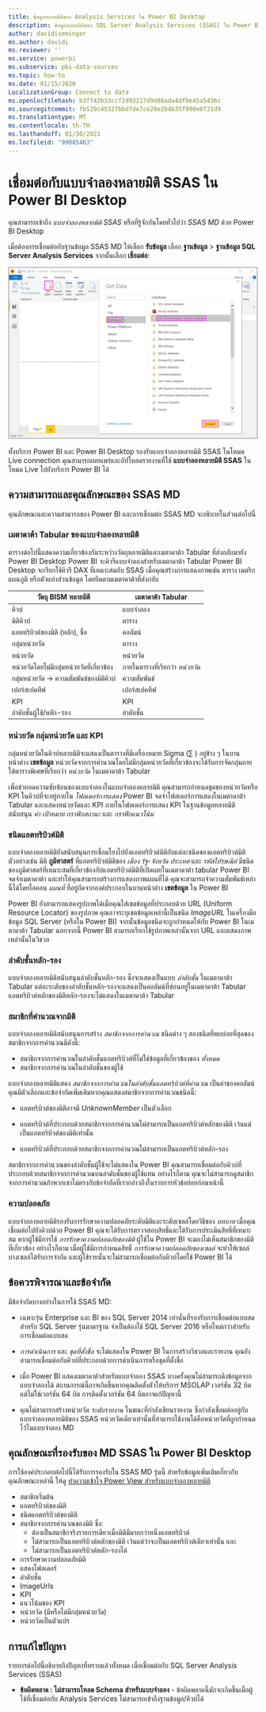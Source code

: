 ```yaml
---
title: ข้อมูลหลายมิติของ Analysis Services ใน Power BI Desktop
description: ข้อมูลหลายมิติของ SQL Server Analysis Services (SSAS) ใน Power BI Desktop
author: davidiseminger
ms.author: davidi
ms.reviewer: ''
ms.service: powerbi
ms.subservice: pbi-data-sources
ms.topic: how-to
ms.date: 01/15/2020
LocalizationGroup: Connect to data
ms.openlocfilehash: b3ff42b33ccf2d93217d9d88ada4dfbe45a5436c
ms.sourcegitcommit: fb529c4532fbbdfde7ce28e2b4b35f990e8f21d9
ms.translationtype: MT
ms.contentlocale: th-TH
ms.lasthandoff: 01/30/2021
ms.locfileid: "99085463"
---
```

# <a name="connect-to-ssas-multidimensional-models-in-power-bi-desktop"></a>เชื่อมต่อกับแบบจำลองหลายมิติ SSAS ใน Power BI Desktop

คุณสามารถเข้าถึง *แบบจำลองหลายมิติ SSAS* หรือที่รู้จักกันโดยทั่วไปว่า *SSAS MD* ด้วย Power BI Desktop

เมื่อต้องการเชื่อมต่อกับฐานข้อมูล SSAS MD ให้เลือก **รับข้อมูล** เลือก **ฐานข้อมูล** > **ฐานข้อมูล SQL Server Analysis Services** จากนั้นเลือก **เชื่อมต่อ**:

![ฐานข้อมูล SQL Server Analysis Services (SSAS), กล่องโต้ตอบรับข้อมูล, Power BI Desktop](media/desktop-ssas-multidimensional/ssas-multidimensional-2.png)

ทั้งบริการ Power BI และ Power BI Desktop รองรับแบบจำลองหลายมิติ SSAS ในโหมด Live connection คุณสามารถเผยแพร่และอัปโหลดรายงานที่ใช้ **แบบจำลองหลายมิติ SSAS** ในโหมด Live ไปยังบริการ Power BI ได้

## <a name="capabilities-and-features-of-ssas-md"></a>ความสามารถและคุณลักษณะของ SSAS MD

คุณลักษณะและความสามารถของ Power BI และการเชื่อมต่อ SSAS MD จะอธิบายในส่วนต่อไปนี้

### <a name="tabular-metadata-of-multidimensional-models"></a>เมตาดาต้า Tabular ของแบบจำลองหลายมิติ

ตารางต่อไปนี้แสดงความเกี่ยวข้องกันระหว่างวัตถุหลายมิติและเมตาดาต้า Tabular ที่ส่งกลับมายัง Power BI Desktop Power BI จะคิวรีแบบจำลองสำหรับเมตาดาต้า Tabular Power BI Desktop จะเรียกใช้คิวรี DAX ที่เหมาะสมกับ SSAS เมื่อคุณสร้างการแสดงภาพเช่น ตาราง เมตริก แผนภูมิ หรือตัวแบ่งส่วนข้อมูล โดยยึดตามเมตาดาต้าที่ส่งกลับ

| วัตถุ BISM หลายมิติ | เมตาดาต้า Tabular |
| --- | --- |
| คิวบ์ |แบบจำลอง |
| มิติคิวบ์ |ตาราง |
| แอตทริบิวต์ของมิติ (หลัก), ชื่อ |คอลัมน์ |
| กลุ่มหน่วยวัด |ตาราง |
| หน่วยวัด |หน่วยวัด |
| หน่วยวัดโดยไม่มีกลุ่มหน่วยวัดที่เกี่ยวข้อง |ภายในตารางที่เรียกว่า *หน่วยวัด* |
| กลุ่มหน่วยวัด -> ความสัมพันธ์ของมิติคิวบ์ |ความสัมพันธ์ |
| เปอร์สเปคทีฟ |เปอร์สเปคทีฟ |
| KPI |KPI |
| ลำดับชั้นผู้ใช้/หลัก-รอง |ลำดับชั้น |

### <a name="measures-measure-groups-and-kpis"></a>หน่วยวัด กลุ่มหน่วยวัด และ KPI

กลุ่มหน่วยวัดในคิวบ์หลายมิติจะแสดงเป็นตารางที่มีเครื่องหมาย Sigma (∑ ) อยู่ข้าง ๆ ในบานหน้าต่าง **เขตข้อมูล** หน่วยวัดจากการคำนวณโดยไม่มีกลุ่มหน่วยวัดที่เกี่ยวข้องจะได้รับการจัดกลุ่มภายใต้ตารางพิเศษที่เรียกว่า *หน่วยวัด* ในเมตาดาต้า Tabular

เพื่อช่วยลดความซับซ้อนของแบบจำลองในแบบจำลองหลายมิติ คุณสามารถกำหนดชุดของหน่วยวัดหรือ KPI ในคิวบ์ที่จะอยู่ภายใน *โฟลเดอร์การแสดง* Power BI จดจำโฟลเดอร์การแสดงในเมตาดาต้า Tabular และแสดงหน่วยวัดและ KPI ภายในโฟลเดอร์การแสดง KPI ในฐานข้อมูลหลายมิติสนับสนุน *ค่า* *เป้าหมาย* *กราฟิกสถานะ* และ *กราฟิกแนวโน้ม*

### <a name="dimension-attribute-type"></a>ชนิดแอตทริบิวต์มิติ

แบบจำลองหลายมิติยังสนับสนุนการเชื่อมโยงไปยังแอตทริบิวต์มิติกับแต่ละชนิดของแอตทริบิวต์มิติ ตัวอย่างเช่น มิติ **ภูมิศาสตร์** ที่แอตทริบิวต์มิติของ *เมือง* *รัฐ-จังหวัด* *ประเทศ* และ *รหัสไปรษณีย์* มีชนิดของภูมิศาสตร์ที่เหมาะสมที่เกี่ยวข้องกับ่แอตทริบิวต์มิติที่เปิดเผยในเมตาดาต้า tabular Power BI จดจำเมตาดาต้า และทำให้คุณสามารถสร้างการแสดงภาพแผนที่ได้ คุณจะสามารถจำความสัมพันธ์เหล่านี้ได้โดยไอคอน *แผนที่* ที่อยู่ถัดจากองค์ประกอบในบานหน้าต่าง **เขตข้อมูล** ใน Power BI

Power BI ยังสามารถแสดงรูปภาพได้เมื่อคุณใส่เขตข้อมูลที่ประกอบด้วย URL (Uniform Resource Locator) ของรูปภาพ คุณอาจระบุเขตข้อมูลเหล่านี้เป็นชนิด *ImageURL* ในเครื่องมือข้อมูล SQL Server (หรือใน Power BI) จากนั้นข้อมูลชนิดจะถูกกำหนดให้กับ Power BI ในเมตาดาต้า Tabular นอกจากนี้ Power BI สามารถเรียกใช้รูปภาพเหล่านั้นจาก URL และแสดงภาพเหล่านั้นในวิชวล

### <a name="parent-child-hierarchies"></a>ลำดับชั้นหลัก-รอง

แบบจำลองหลายมิติสนับสนุนลำดับชั้นหลัก-รอง ซึ่งจะแสดงเป็นแบบ *ลำดับชั้น* ในเมตาดาต้า Tabular แต่ละระดับของลำดับชั้นหลัก-รองจะแสดงเป็นคอลัมน์ที่ซ่อนอยู่ในเมตาดาต้า Tabular แอตทริบิวต์หลักของมิติหลัก-รองจะไม่แสดงในเมตาดาต้า Tabular

### <a name="dimension-calculated-members"></a>สมาชิกที่คำนวณจากมิติ

แบบจำลองหลายมิติสนับสนุนการสร้าง *สมาชิกจากการคำนวณ* ชนิดต่าง ๆ สองชนิดที่พบบ่อยที่สุดของสมาชิกจากการคำนวณมีดังนี้:

* สมาชิกจากการคำนวณในลำดับชั้นแอตทริบิวต์ที่ไม่ใช่ข้อมูลที่เกี่ยวข้องของ *ทั้งหมด*
* สมาชิกจากการคำนวณในลำดับชั้นของผู้ใช้

แบบจำลองหลายมิติแสดง *สมาชิกจากการคำนวณในลำดับชั้นแอตทริบิวต์ที่คำนวณ* เป็นค่าของคอลัมน์ คุณมีตัวเลือกและข้อจำกัดเพิ่มเติมหากคุณแสดงสมาชิกจากการคำนวณชนิดนี้:

* แอตทริบิวต์ของมิติอาจมี *UnknownMember* เป็นตัวเลือก

* แอตทริบิวต์ที่ประกอบด้วยสมาชิกจากการคำนวณไม่สามารถเป็นแอตทริบิวต์หลักของมิติ เว้นแต่เป็นแอตทริบิวต์ของมิติเท่านั้น

* แอตทริบิวต์ที่ประกอบด้วยสมาชิกจากการคำนวณไม่สามารถเป็นแอตทริบิวต์หลัก-รอง

สมาชิกจากการคำนวณของลำดับชั้นผู้ใช้จะไม่แสดงใน Power BI คุณสามารถเชื่อมต่อกับคิวบ์ที่ประกอบด้วยสมาชิกจากการคำนวณบนลำดับชั้นของผู้ใช้แทน อย่างไรก็ตาม คุณจะไม่สามารถดูสมาชิกจากการคำนวณถ้าพวกเขาไม่ตรงกับข้อจำกัดที่เรากล่าวถึงในรายการหัวข้อย่อยก่อนหน้านี้

### <a name="security"></a>ความปลอดภัย

แบบจำลองหลายมิติรองรับการรักษาความปลอดภัยระดับมิติและระดับเซลล์โดยวิธีของ *บทบาท* เมื่อคุณเชื่อมต่อไปยังคิวบ์ด้วย Power BI คุณจะได้รับการตรวจสอบสิทธิ์และได้รับการประเมินสิทธิ์ที่เหมาะสม หากผู้ใช้มีการใช้ *การรักษาความปลอดภัยของมิติ* ผู้ใช้ใน Power BI จะมองไม่เห็นสมาชิกของมิติที่เกี่ยวข้อง อย่างไรก็ตาม เมื่อผู้ใช้มีการกำหนดสิทธิ์ *การรักษาความปลอดภัยของเซลล์* จะทำให้เซลล์บางเซลล์ได้รับการจำกัด และผู้ใช้รายนั้นจะไม่สามารถเชื่อมต่อกับคิวบ์โดยใช้ Power BI ได้

## <a name="considerations-and-limitations"></a>ข้อควรพิจารณาและข้อจำกัด

มีข้อจำกัดบางอย่างในการใช้ SSAS MD:

* เฉพาะรุ่น Enterprise และ BI ของ SQL Server 2014 เท่านั้นที่รองรับการเชื่อมต่อแบบสด สำหรับ SQL Server รุ่นมาตรฐาน จำเป็นต้องใช้ SQL Server 2016 หรือใหม่กว่าสำหรับการเชื่อมต่อแบบสด

* *การดำเนินการ* และ *ชุดที่ตั้งชื่อ* จะไม่แสดงใน Power BI ในการสร้างวิชวลและรายงาน คุณยังสามารถเชื่อมต่อกับคิวบ์ที่ประกอบด้วยการดำเนินการหรือชุดที่ตั้งชื่อ

* เมื่อ Power BI แสดงเมตาดาต้าสำหรับแบบจำลอง SSAS บางครั้งคุณไม่สามารถดึงข้อมูลจากแบบจำลองได้ สถานการณ์นี้อาจเกิดขึ้นหากคุณติดตั้งตัวให้บริการ MSOLAP เวอร์ชัน 32 บิต แต่ไม่ใช่เวอร์ชัน 64 บิต การติดตั้งเวอร์ชัน 64 บิตอาจแก้ปัญหานี้

* คุณไม่สามารถสร้างหน่วยวัด *ระดับรายงาน* ในขณะที่กำลังเขียนรายงาน ซึ่งกำลังเชื่อมต่ออยู่กับแบบจำลองหลายมิติของ SSAS หน่วยวัดเดียวเท่านั้นที่สามารถใช้งานได้คือหน่วยวัดที่ถูกกำหนดไว้ในแบบจำลอง MD

## <a name="supported-features-of-ssas-md-in-power-bi-desktop"></a>คุณลักษณะที่รองรับของ MD SSAS ใน Power BI Desktop

การใช้องค์ประกอบต่อไปนี้ได้รับการรองรับใน SSAS MD รุ่นนี้ สำหรับข้อมูลเพิ่มเติมเกี่ยวกับคุณลักษณะเหล่านี้ ให้ดู [ทำความเข้าใจ Power View สำหรับแบบจำลองหลายมิติ](/sql/analysis-services/multidimensional-models/understanding-power-view-for-multidimensional-models)

* สมาชิกเริ่มต้น
* แอตทริบิวต์ของมิติ
* ชนิดแอตทริบิวต์ของมิติ
* สมาชิกจากการคำนวณของมิติ ซึ่ง:
  * ต้องเป็นสมาชิกจริงรายการเดียวเมื่อมิติมีมากกว่าหนึ่งแอตทริบิวต์
  * ไม่สามารถเป็นแอตทริบิวต์หลักของมิติ เว้นแต่ว่าจะเป็นแอตทริบิวต์เดียวเท่านั้น และ
  * ไม่สามารถเป็นแอตทริบิวต์หลัก-รองได้
* การรักษาความปลอดภัยมิติ
* แสดงโฟลเดอร์
* ลำดับชั้น
* ImageUrls
* KPI
* แนวโน้มของ KPI
* หน่วยวัด (มีหรือไม่มีกลุ่มหน่วยวัด)
* หน่วยวัดเป็นตัวแปร

## <a name="troubleshooting"></a>การแก้ไขปัญหา

รายการต่อไปนี้อธิบายถึงปัญหาที่ทราบแล้วทั้งหมด เมื่อเชื่อมต่อกับ SQL Server Analysis Services (SSAS)

* **ข้อผิดพลาด : ไม่สามารถโหลด Schema สำหรับแบบจำลอง** - ข้อผิดพลาดนี้มักจะเกิดขึ้นเมื่อผู้ใช้ที่เชื่อมต่อกับ Analysis Services ไม่สามารถเข้าถึงฐานข้อมูล/คิวบ์ได้
